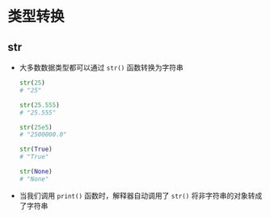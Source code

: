 # 类型转换

## str

+ 大多数数据类型都可以通过 `str()` 函数转换为字符串

  ```py
  str(25)
  # "25"

  str(25.555)
  # "25.555"

  str(25e5)
  # "2500000.0"

  str(True)
  # "True"

  str(None)
  # "None"
  ```

+ 当我们调用 `print()` 函数时，解释器自动调用了 `str()` 将非字符串的对象转成了字符串

